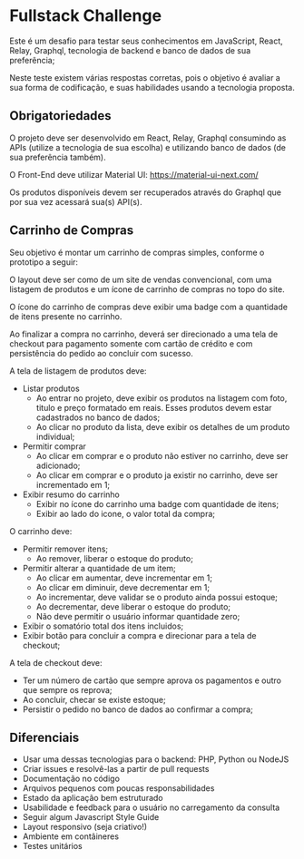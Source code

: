 # Fullstack Challenge

Este é um desafio para testar seus conhecimentos em JavaScript, React, Relay, Graphql, tecnologia de backend e banco de dados de sua preferência;

Neste teste existem várias respostas corretas, pois o objetivo é avaliar a sua forma de codificação, e suas habilidades usando a tecnologia proposta.

## Obrigatoriedades

O projeto deve ser desenvolvido em React, Relay, Graphql consumindo as APIs (utilize a tecnologia de sua escolha) e utilizando banco de dados (de sua preferência também).

O Front-End deve utilizar Material UI: https://material-ui-next.com/

Os produtos disponíveis devem ser recuperados através do Graphql que por sua vez acessará sua(s) API(s).

## Carrinho de Compras

Seu objetivo é montar um carrinho de compras simples, conforme o prototipo a seguir:

O layout deve ser como de um site de vendas convencional, com uma listagem de produtos e um ícone de carrinho de compras no topo do site.

O ícone do carrinho de compras deve exibir uma badge com a quantidade de itens presente no carrinho.

Ao finalizar a compra no carrinho, deverá ser direcionado a uma tela de checkout para pagamento somente com cartão de crédito e com persistência do pedido ao concluir com sucesso.

A tela de listagem de produtos deve:

- Listar produtos
  - Ao entrar no projeto, deve exibir os produtos na listagem com foto, titulo e preço formatado em reais. Esses produtos devem estar cadastrados no banco de dados;
  - Ao clicar no produto da lista, deve exibir os detalhes de um produto individual;
- Permitir comprar
  - Ao clicar em comprar e o produto não estiver no carrinho, deve ser adicionado;
  - Ao clicar em comprar e o produto ja existir no carrinho, deve ser incrementado em 1;
- Exibir resumo do carrinho
  - Exibir no ícone do carrinho uma badge com quantidade de itens;
  - Exibir ao lado do icone, o valor total da compra;

O carrinho deve:

- Permitir remover itens;
  - Ao remover, liberar o estoque do produto;
- Permitir alterar a quantidade de um item;
  - Ao clicar em aumentar, deve incrementar em 1;
  - Ao clicar em diminuir, deve decrementar em 1;
  - Ao incrementar, deve validar se o produto ainda possui estoque;
  - Ao decrementar, deve liberar o estoque do produto;
  - Não deve permitir o usuário informar quantidade zero;
- Exibir o somatório total dos itens incluidos;
- Exibir botão para concluir a compra e direcionar para a tela de checkout;

A tela de checkout deve:

- Ter um número de cartão que sempre aprova os pagamentos e outro que sempre os reprova;
- Ao concluir, checar se existe estoque;
- Persistir o pedido no banco de dados ao confirmar a compra;

## Diferenciais
- Usar uma dessas tecnologias para o backend: PHP, Python ou NodeJS
- Criar issues e resolvê-las a partir de pull requests
- Documentação no código
- Arquivos pequenos com poucas responsabilidades
- Estado da aplicação bem estruturado
- Usabilidade e feedback para o usuário no carregamento da consulta
- Seguir algum Javascript Style Guide
- Layout responsivo (seja criativo!)
- Ambiente em contâineres
- Testes unitários
